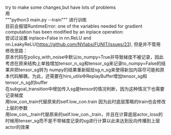 try to make some changes,but have lots of problems  
用  
"""python3 main.py --train""" 进行训练  
目前会报错RuntimeError: one of the variables needed for gradient computation has been modified by an inplace operation:  
尝试过设置 inplace=False in nn.ReLU and nn.LeakyReLU(https://github.com/NVlabs/FUNIT/issues/23), 但是并不管用  
修改思路：  
原本代码在policy_with_noise中默认to_numpy=True并导致梯度不被记录，因此考虑在原来结构上单独增加tensor_n_sg和tensor_sg来记录to_numpy=False的结果并把tensor_sg转为
numpy的结果重新赋给sg,n_sg来使得新加内容尽可能和原本代码解耦，为此，还需要在hiro_utils中ReplayBuffer增加tensor_sg和tensor_n_sg的buffer  
在subgoal_transition中增加传入sg是tensor的情况判断，因为这种情况下也需要记录梯度  
用low_con_train代替原来的self.low_con.train 因为此时底层策略的train也会修改上层的参数  
用low_con__train代替原来的self.low_con._train，并且在计算底层actor_loss的时候用tenser_sg而不是不带梯度记录的sg进行计算以此来达到反向传播到上层actor的效果  
